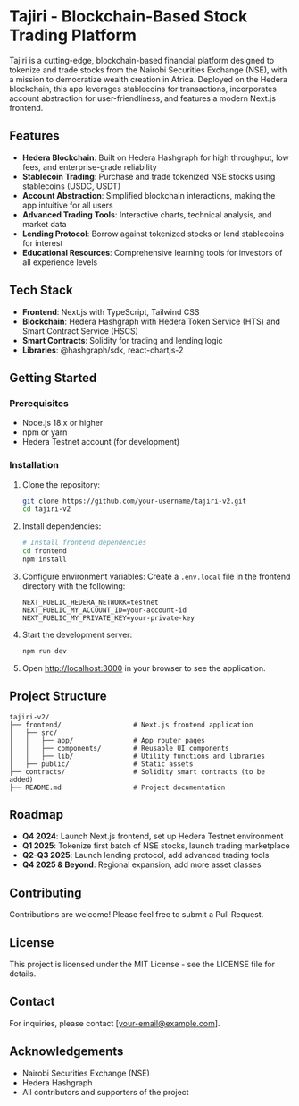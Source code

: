 # Tajiri - Blockchain-Based Stock Trading Platform

Tajiri is a cutting-edge, blockchain-based financial platform designed to tokenize and trade stocks from the Nairobi Securities Exchange (NSE), with a mission to democratize wealth creation in Africa. Deployed on the Hedera blockchain, this app leverages stablecoins for transactions, incorporates account abstraction for user-friendliness, and features a modern Next.js frontend.

## Features

- **Hedera Blockchain**: Built on Hedera Hashgraph for high throughput, low fees, and enterprise-grade reliability
- **Stablecoin Trading**: Purchase and trade tokenized NSE stocks using stablecoins (USDC, USDT)
- **Account Abstraction**: Simplified blockchain interactions, making the app intuitive for all users
- **Advanced Trading Tools**: Interactive charts, technical analysis, and market data
- **Lending Protocol**: Borrow against tokenized stocks or lend stablecoins for interest
- **Educational Resources**: Comprehensive learning tools for investors of all experience levels

## Tech Stack

- **Frontend**: Next.js with TypeScript, Tailwind CSS
- **Blockchain**: Hedera Hashgraph with Hedera Token Service (HTS) and Smart Contract Service (HSCS)
- **Smart Contracts**: Solidity for trading and lending logic
- **Libraries**: @hashgraph/sdk, react-chartjs-2

## Getting Started

### Prerequisites

- Node.js 18.x or higher
- npm or yarn
- Hedera Testnet account (for development)

### Installation

1. Clone the repository:
   ```bash
   git clone https://github.com/your-username/tajiri-v2.git
   cd tajiri-v2
   ```

2. Install dependencies:
   ```bash
   # Install frontend dependencies
   cd frontend
   npm install
   ```

3. Configure environment variables:
   Create a `.env.local` file in the frontend directory with the following:
   ```
   NEXT_PUBLIC_HEDERA_NETWORK=testnet
   NEXT_PUBLIC_MY_ACCOUNT_ID=your-account-id
   NEXT_PUBLIC_MY_PRIVATE_KEY=your-private-key
   ```

4. Start the development server:
   ```bash
   npm run dev
   ```

5. Open [http://localhost:3000](http://localhost:3000) in your browser to see the application.

## Project Structure

```
tajiri-v2/
├── frontend/                  # Next.js frontend application
│   ├── src/
│   │   ├── app/               # App router pages
│   │   ├── components/        # Reusable UI components
│   │   ├── lib/               # Utility functions and libraries
│   ├── public/                # Static assets
├── contracts/                 # Solidity smart contracts (to be added)
├── README.md                  # Project documentation
```

## Roadmap

- **Q4 2024**: Launch Next.js frontend, set up Hedera Testnet environment
- **Q1 2025**: Tokenize first batch of NSE stocks, launch trading marketplace
- **Q2-Q3 2025**: Launch lending protocol, add advanced trading tools
- **Q4 2025 & Beyond**: Regional expansion, add more asset classes

## Contributing

Contributions are welcome! Please feel free to submit a Pull Request.

## License

This project is licensed under the MIT License - see the LICENSE file for details.

## Contact

For inquiries, please contact [your-email@example.com].

## Acknowledgements

- Nairobi Securities Exchange (NSE)
- Hedera Hashgraph
- All contributors and supporters of the project
